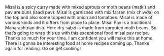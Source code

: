 Misal is a spicy curry made with mixed sprouts or moth beans (matki) and pav are buns (laadi pav). Misal is garnished with mix farsan (mix chiwda) on the top and also some topped with onion and tomatoes. Misal is made of various kinds and it differs from place to place. Misal Pav is a traditional Maharashtrian dish. Here dry sabzi is made from sprouted moth beans.
So that’s going to wrap this up with this exceptional food misal pav recipe. Thanks so much for your time. I am confident you will make this at home. There is gonna be interesting food at home recipes coming up. Thanks again for reading. Go on get cooking!